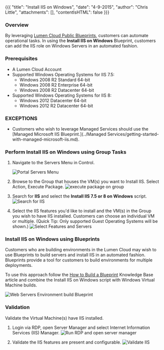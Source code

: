 {{{
  "title": "Install IIS on Windows",
  "date": "4-9-2015",
  "author": "Chris Little",
  "attachments": [],
  "contentIsHTML": false
}}}

### Overview
By leveraging [Lumen Cloud Public Blueprints](../Blueprints/centurylink-cloud-public-blueprint-packages.md), customers can automate operational tasks.  In using the **Install IIS on Windows** Blueprint, customers can add the IIS role on Windows Servers in an automated fashion.

### Prerequisites
* A Lumen Cloud Account
* Supported Windows Operating Systems for IIS 7.5:
    * Windows 2008 R2 Standard 64-bit
    * Windows 2008 R2 Enterprise 64-bit
    * Windows 2008 R2 Datacenter 64-bit
* Supported Windows Operating Systems for IIS 8:
    * Windows 2012 Datacenter 64-bit
    * Windows 2012 R2 Datacenter 64-bit

### EXCEPTIONS
* Customers who wish to leverage Managed Services should use the [Managed Microsoft IIS Blueprint.](../Managed Services/getting-started-with-managed-microsoft-iis.md).

### Perform Install IIS on Windows using Group Tasks
1. Navigate to the Servers Menu in Control.

   ![Portal Servers Menu](../images/Install-IIS-on-Windows-01.png)

2. Browse to the Group that houses the VM(s) you want to Install IIS. Select Action, Execute Package.
   ![execute package on group](../images/Install-IIS-on-Windows-02.png)
   
3. Search for **IIS** and select the **Install IIS 7.5 or 8 on Windows** script.
   ![Search for IIS](../images/Install-IIS-on-Windows-03.png)

4. Select the IIS features you'd like to install and the VM(s) in the Group you wish to have IIS installed. Customers can choose an individual VM or multiple. (Quick Tip: Only supported Guest Operating Systems will be shown.)
   ![Select Features and Servers](../images/Install-IIS-on-Windows-04.png)

### Install IIS on Windows using Blueprints
Customers who are building environments in the Lumen Cloud may wish to use Blueprints to build servers and install IIS in an automated fashion. Blueprints provide a tool for customers to build environments for multiple deployments.

To use this approach follow the [How to Build a Blueprint](../Blueprints/how-to-build-a-blueprint.md) Knowledge Base article and combine the Install IIS on Windows script with Windows Virtual Machine builds.

![Web Servers Environment build Blueprint](../images/Install-IIS-on-Windows-05.png)

### Validation
Validate the Virtual Machine(s) have IIS installed.

1. Login via RDP, open Server Manager and select Internet Information Services (IIS) Manager.
   ![Run RDP and open server manager](../images/Install-IIS-on-Windows-06.png)

2.  Validate the IIS features are present and configurable.
   ![Validate IIS](../images/Install-IIS-on-Windows-07.png)

